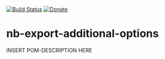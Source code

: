 [![Build Status](https://travis-ci.org/markiewb/nb-export-additional-options.svg?branch=master)](https://travis-ci.org/markiewb/nb-export-additional-options)
[![Donate](https://www.paypalobjects.com/en_US/i/btn/btn_donate_SM.gif)](https://www.paypal.com/cgi-bin/webscr?cmd=_s-xclick&hosted_button_id=K4CMP92RZELE2)

nb-export-additional-options
==================================

INSERT POM-DESCRIPTION HERE